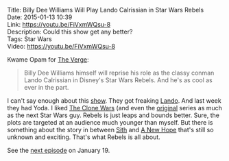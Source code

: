 Title: Billy Dee Williams Will Play Lando Calrissian in Star Wars Rebels  
Date: 2015-01-13 10:39  
Link: https://youtu.be/FiVxmWQsu-8    
Description: Could this show get any better?  
Tags: Star Wars  
Video: https://youtu.be/FiVxmWQsu-8  

Kwame Opam for [The Verge][tv]: 
>Billy Dee Williams himself will reprise his role as the classy conman Lando Calrissian in Disney's Star Wars Rebels. And he's as cool as ever in the part.

I can't say enough about this [show][m]. They got freaking [Lando][m 2]. And last week they had Yoda. I liked [The Clone Wars][m 3] (and even the [original][m 4] series as much as the next Star Wars guy. Rebels is just leaps and bounds better. Sure, the plots are targeted at an audience much younger than myself. But there is something about the story in between [Sith][wikipedia] and [A New Hope][wikipedia 2] that's still so unknown and exciting. That's what Rebels is all about. 

See the [next episode][wikipedia 3] on January 19.

[m]: https://en.m.wikipedia.org/wiki/Star_Wars_Rebels "Wikipedia: 'Star Wars Rebels'"
[m 2]: http://en.m.wikipedia.org/wiki/Lando_Calrissian "Wikipedia: 'Lando Calrissian'"
[m 3]: http://en.m.wikipedia.org/wiki/Star_Wars:_The_Clone_Wars_(2008_TV_series) "Wikipedia: 'Star Wars: The Clone Wars (2008)'"
[m 4]: http://en.m.wikipedia.org/wiki/Star_Wars:_Clone_Wars_(2003_TV_series) "Wikipedia: 'Star Wars: The Clone Wars (2003)'"
[tv]: http://www.theverge.com/2015/1/13/7537465/billy-dee-williams-lando-calrissian-star-wars-rebels "The Verge on Billy Dee Williams in Star Wars Rebels"
[wikipedia]: http://en.wikipedia.org/wiki/Star_Wars_Episode_III:_Revenge_of_the_Sith "Wikipedia: 'Star Wars Episode III'"
[wikipedia 2]: http://en.wikipedia.org/wiki/Star_Wars_Episode_IV:_A_New_Hope "Wikipedia: 'Star Wars'"
[wikipedia 3]: http://en.wikipedia.org/wiki/Star_Wars_Rebels#Season_1_.282014.E2.80.9315.29 "Wikipedia: 'Star Wars Rebels' Season 1"
